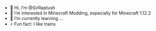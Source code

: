 - 👋 Hi, I’m @SirRaptush
- 👀 I’m interested in Minecraft Modding, especially for Minecraft 1.12.2
- 🌱 I’m currently learning ...
- ⚡ Fun fact: I like trains

<!---
SirRaptush/SirRaptush is a ✨ special ✨ repository because its `README.md` (this file) appears on your GitHub profile.
You can click the Preview link to take a look at your changes.
--->
